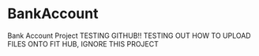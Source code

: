 # BankAccount
Bank Account Project
TESTING GITHUB!!
TESTING OUT HOW TO UPLOAD FILES ONTO FIT HUB, IGNORE THIS PROJECT
